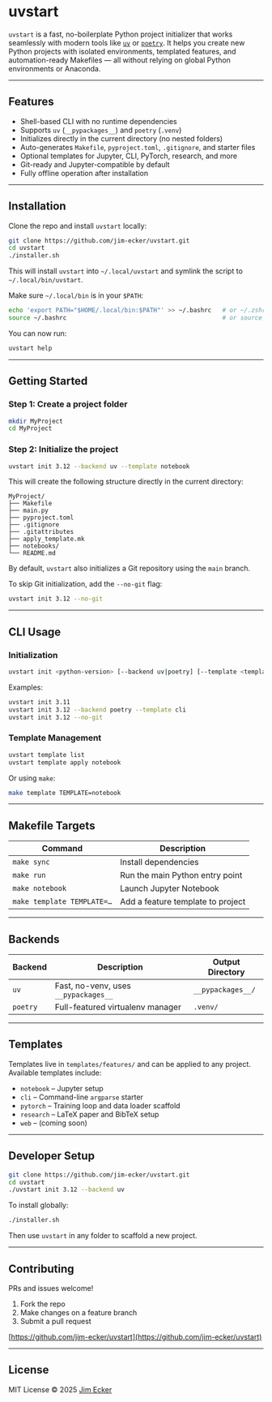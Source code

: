 # uvstart

`uvstart` is a fast, no-boilerplate Python project initializer that works seamlessly with modern tools like [`uv`](https://github.com/astral-sh/uv) or [`poetry`](https://python-poetry.org/). It helps you create new Python projects with isolated environments, templated features, and automation-ready Makefiles — all without relying on global Python environments or Anaconda.

---

## Features

- Shell-based CLI with no runtime dependencies
- Supports `uv` (`__pypackages__`) and `poetry` (`.venv`)
- Initializes directly in the current directory (no nested folders)
- Auto-generates `Makefile`, `pyproject.toml`, `.gitignore`, and starter files
- Optional templates for Jupyter, CLI, PyTorch, research, and more
- Git-ready and Jupyter-compatible by default
- Fully offline operation after installation

---
## Installation

Clone the repo and install `uvstart` locally:

```bash
git clone https://github.com/jim-ecker/uvstart.git
cd uvstart
./installer.sh
```

This will install `uvstart` into `~/.local/uvstart` and symlink the script to `~/.local/bin/uvstart`.

Make sure `~/.local/bin` is in your `$PATH`:

```bash
echo 'export PATH="$HOME/.local/bin:$PATH"' >> ~/.bashrc   # or ~/.zshrc
source ~/.bashrc                                           # or source ~/.zshrc
```

You can now run:

```bash
uvstart help
```
---

## Getting Started

### Step 1: Create a project folder

```bash
mkdir MyProject
cd MyProject
```

### Step 2: Initialize the project

```bash
uvstart init 3.12 --backend uv --template notebook
```

This will create the following structure directly in the current directory:

```
MyProject/
├── Makefile
├── main.py
├── pyproject.toml
├── .gitignore
├── .gitattributes
├── apply_template.mk
├── notebooks/
└── README.md
```

By default, `uvstart` also initializes a Git repository using the `main` branch.

To skip Git initialization, add the `--no-git` flag:

```bash
uvstart init 3.12 --no-git
```

---

## CLI Usage

### Initialization

```bash
uvstart init <python-version> [--backend uv|poetry] [--template <template-name>] [--no-git]
```

Examples:

```bash
uvstart init 3.11
uvstart init 3.12 --backend poetry --template cli
uvstart init 3.12 --no-git
```

### Template Management

```bash
uvstart template list
uvstart template apply notebook
```

Or using `make`:

```bash
make template TEMPLATE=notebook
```

---

## Makefile Targets

| Command                     | Description                          |
|----------------------------|--------------------------------------|
| `make sync`                | Install dependencies                 |
| `make run`                 | Run the main Python entry point      |
| `make notebook`            | Launch Jupyter Notebook              |
| `make template TEMPLATE=…` | Add a feature template to project    |

---

## Backends

| Backend  | Description                          | Output Directory     |
|----------|--------------------------------------|----------------------|
| `uv`     | Fast, no-venv, uses `__pypackages__` | `__pypackages__/`    |
| `poetry` | Full-featured virtualenv manager     | `.venv/`             |

---

## Templates

Templates live in `templates/features/` and can be applied to any project. Available templates include:

- `notebook` – Jupyter setup
- `cli` – Command-line `argparse` starter
- `pytorch` – Training loop and data loader scaffold
- `research` – LaTeX paper and BibTeX setup
- `web` – (coming soon)

---

## Developer Setup

```bash
git clone https://github.com/jim-ecker/uvstart.git
cd uvstart
./uvstart init 3.12 --backend uv
```

To install globally:

```bash
./installer.sh
```

Then use `uvstart` in any folder to scaffold a new project.

---

## Contributing

PRs and issues welcome!

1. Fork the repo
2. Make changes on a feature branch
3. Submit a pull request

[https://github.com/jim-ecker/uvstart](https://github.com/jim-ecker/uvstart)

---

## License

MIT License © 2025 [Jim Ecker](https://github.com/jim-ecker)
